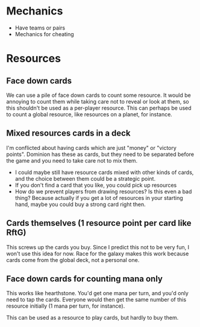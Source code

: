 # Mechanics

- Have teams or pairs
- Mechanics for cheating

# Resources

## Face down cards

We can use a pile of face down cards to count some resource. It would be annoying to count them while taking care not to reveal or look at them, so this shouldn't be used as a per-player resource. This can perhaps be used to count a global resource, like resources on a planet, for instance.

## Mixed resources cards in a deck

I'm conflicted about having cards which are just "money" or "victory points". Dominion has these as cards, but they need to be separated before the game and you need to take care not to mix them.
  - I could maybe still have resource cards mixed with other kinds of cards, and the choice between them could be a strategic point.
  - If you don't find a card that you like, you could pick up resources
  - How do we prevent players from drawing resources? Is this even a bad thing? Because actually if you get a lot of resources in your starting hand, maybe you could buy a strong card right then.

## Cards themselves (1 resource point per card like RftG)

This screws up the cards you buy. Since I predict this not to be very fun, I won't use this idea for now. Race for the galaxy makes this work because cards come from the global deck, not a personal one.

## Face down cards for counting mana only

This works like hearthstone. You'd get one mana per turn, and you'd only need to tap the cards. Everyone would then get the same number of this resource initially (1 mana per turn, for instance).

This can be used as a resource to play cards, but hardly to buy them.
